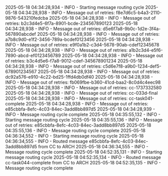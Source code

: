 2025-05-18 04:34:28,934 - INFO - Starting message routing cycle
2025-05-18 04:34:28,938 - INFO - Message out of retries: f8e7d6c5-b4a3-2110-9876-543210fedcba
2025-05-18 04:34:28,938 - INFO - Message out of retries: b2c3d4e5-6f7a-8901-bcde-234567890123
2025-05-18 04:34:28,938 - INFO - Message out of retries: d5e6f7a8-9b0c-1d2e-3f4a-567890abcdef
2025-05-18 04:34:28,938 - INFO - Message out of retries: a7b8c9d0-e1f2-3456-789a-bcdef0123456
2025-05-18 04:34:28,938 - INFO - Message out of retries: e9f0a1b2-c3d4-5678-90ab-cdef12345678
2025-05-18 04:34:28,938 - INFO - Message out of retries: a1b2c3d4-e5f6-7890-abcd-ef0123456789
2025-05-18 04:34:28,938 - INFO - Message out of retries: b3c4d5e6-f7a8-9012-cdef-345678901234
2025-05-18 04:34:28,938 - INFO - Message out of retries: c5d6e7f8-a9b0-1234-def5-678901234567
2025-05-18 04:34:28,938 - INFO - Message out of retries: dc92a576-e910-4c22-bd25-1ffd4db0df40
2025-05-18 04:34:28,938 - INFO - Message out of retries: fb069fbe-b360-41cd-baa2-8c0d4c4eec98
2025-05-18 04:34:28,938 - INFO - Message out of retries: cc-1737332580
2025-05-18 04:34:28,938 - INFO - Message out of retries: cc-033d-final
2025-05-18 04:34:28,938 - INFO - Message out of retries: cc-task041-complete
2025-05-18 04:34:28,938 - INFO - Message out of retries: e85cbbfa-8efc-4c03-84ec-3add8bb897d5
2025-05-18 04:34:28,939 - INFO - Message routing cycle complete
2025-05-18 04:35:55,132 - INFO - Starting message routing cycle
2025-05-18 04:35:55,136 - INFO - Message out of retries: e85cbbfa-8efc-4c03-84ec-3add8bb897d5
2025-05-18 04:35:55,136 - INFO - Message routing cycle complete
2025-05-18 04:36:34,552 - INFO - Starting message routing cycle
2025-05-18 04:36:34,555 - INFO - Routed message e85cbbfa-8efc-4c03-84ec-3add8bb897d5 from CC to ARCH
2025-05-18 04:36:34,555 - INFO - Message routing cycle complete
2025-05-18 04:52:35,131 - INFO - Starting message routing cycle
2025-05-18 04:52:35,134 - INFO - Routed message cc-task044-complete from CC to ARCH
2025-05-18 04:52:35,135 - INFO - Message routing cycle complete
